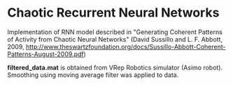 # Chaotic Recurrent Neural Networks
Implementation of RNN model described in "Generating Coherent Patterns of Activity from Chaotic Neural Networks" (David Sussillo and L. F. Abbott, 2009, http://www.theswartzfoundation.org/docs/Sussillo-Abbott-Coherent-Patterns-August-2009.pdf)

**filtered_data.mat** is obtained from VRep Robotics simulator (Asimo robot). Smoothing using moving average filter was applied to data. 

